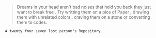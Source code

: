 > Dreams in your head aren't bad noises that hold you back they just want to break free . Try  writting them on a pice of Paper , drawing them with unrelated colors , craving them on a stone or converting them to codes.

```
A twenty four seven lost person's Repository
```
<!---
omerawwad/omerawwad is a ✨ special ✨ repository because its `README.md` (this file) appears on your GitHub profile.
You can click the Preview link to take a look at your changes.
--->
